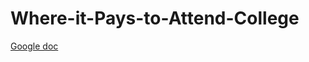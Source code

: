# Where-it-Pays-to-Attend-College

[Google doc](https://docs.google.com/document/d/1nLg4l0XOBtFp2oXQegEQBfw9qwSPaARlBgZhZlZtn4M/edit#)
